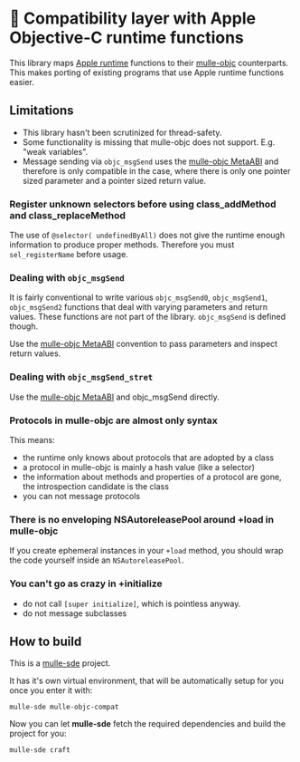 # 🍏 Compatibility layer with Apple Objective-C runtime functions

This library maps
[Apple runtime](https://developer.apple.com/documentation/objectivec/objective_c_runtime?language=objc)
functions to their [mulle-objc](//mulle-objc.github.io) counterparts.
This makes porting of existing programs that use Apple runtime functions easier.

## Limitations

* This library hasn't been scrutinized for thread-safety.
* Some functionality is missing that mulle-objc does not support. E.g. "weak variables".
* Message sending via `objc_msgSend` uses the [mulle-objc MetaABI](https://www.mulle-kybernetik.com/weblog/2015/mulle_objc_meta_call_convention.html) and therefore is only compatible in the case, where there is only one pointer sized parameter and a pointer sized return value.


### Register unknown selectors before using class_addMethod and class_replaceMethod

The use of `@selector( undefinedByAll)` does not give the runtime enough 
information to produce proper methods. Therefore you must `sel_registerName` 
before usage.

### Dealing with `objc_msgSend`

It is fairly conventional to write various `objc_msgSend0`,
`objc_msgSend1`, `objc_msgSend2` functions that deal with varying parameters
and return values. These functions are not part of the library. `objc_msgSend` 
is defined though.

Use the [mulle-objc MetaABI](https://www.mulle-kybernetik.com/weblog/2015/mulle_objc_meta_call_convention.html)
convention to pass parameters and inspect return values.

### Dealing with `objc_msgSend_stret`

Use the [mulle-objc MetaABI](https://www.mulle-kybernetik.com/weblog/2015/mulle_objc_meta_call_convention.html) and objc_msgSend directly. 

### Protocols in mulle-objc are almost only syntax

This means:

* the runtime only knows about protocols that are adopted by a class
* a protocol in mulle-objc is mainly a hash value (like a selector)
* the information about methods and properties of a protocol are gone, the introspection candidate is the class
* you can not message protocols


### There is no enveloping NSAutoreleasePool around +load in mulle-objc

If you create ephemeral instances in your `+load` method,
you should wrap the code yourself inside an `NSAutoreleasePool`.


### You can't go as crazy in +initialize

* do not call `[super initialize]`, which is pointless anyway.
* do not message subclasses



## How to build

This is a [mulle-sde](https://mulle-sde.github.io/) project.

It has it's own virtual environment, that will be automatically setup for you
once you enter it with:

```
mulle-sde mulle-objc-compat
```

Now you can let **mulle-sde** fetch the required dependencies and build the
project for you:

```
mulle-sde craft
```
